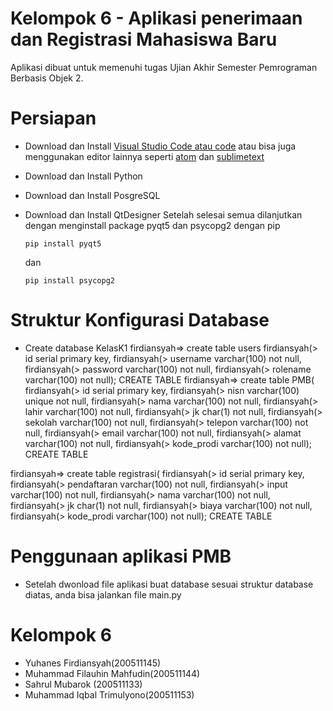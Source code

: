# Kelompok 6 - Aplikasi penerimaan dan Registrasi Mahasiswa Baru
Aplikasi dibuat untuk memenuhi tugas Ujian Akhir Semester Pemrograman Berbasis Objek 2.
# Persiapan 
* Download dan Install [Visual Studio Code atau code](https://code.visualstudio.com/) atau bisa juga menggunakan editor lainnya seperti [atom](https://atom.io/) dan [sublimetext](https://www.sublimetext.com/) 
* Download dan Install Python
* Download dan Install PosgreSQL
* Download dan Install QtDesigner
Setelah selesai semua dilanjutkan dengan menginstall package pyqt5 dan psycopg2 dengan pip 

   ``` 
   pip install pyqt5 
   ```
   dan 
   ```
   pip install psycopg2
   ```
# Struktur Konfigurasi Database
 * Create database KelasK1
 firdiansyah=> create table users
 firdiansyah(> id serial primary key,
 firdiansyah(> username varchar(100) not null,
 firdiansyah(> password varchar(100) not null,
 firdiansyah(> rolename varchar(100) not null);
 CREATE TABLE
 firdiansyah=> create table PMB(
 firdiansyah(> id serial primary key,
 firdiansyah(> nisn varchar(100) unique not null,
 firdiansyah(> nama varchar(100) not null,
 firdiansyah(> lahir varchar(100) not null,
 firdiansyah(> jk char(1) not null,
 firdiansyah(> sekolah varchar(100) not null,
 firdiansyah(> telepon varchar(100) not null,
 firdiansyah(> email varchar(100) not null,
 firdiansyah(> alamat varchar(100) not null,
 firdiansyah(> kode_prodi varchar(100) not null);
 CREATE TABLE

 firdiansyah=> create table registrasi(
 firdiansyah(> id serial primary key,
 firdiansyah(> pendaftaran varchar(100) not null,
 firdiansyah(> input varchar(100) not null,
 firdiansyah(> nama varchar(100) not null,
 firdiansyah(> jk char(1) not null,
 firdiansyah(> biaya varchar(100) not null,
 firdiansyah(> kode_prodi varchar(100) not null);
 CREATE TABLE
 
 
# Penggunaan aplikasi PMB
  * Setelah dwonload file aplikasi buat database sesuai struktur database diatas, anda bisa jalankan file main.py
  
# Kelompok 6
  * Yuhanes Firdiansyah(200511145)              
  * Muhammad Filauhin Mahfudin(200511144)       
  * Sahrul Mubarok (200511133)
  * Muhammad Iqbal Trimulyono(200511153)





